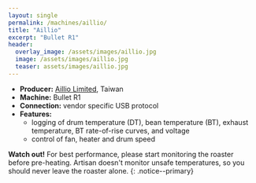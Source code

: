 ```yaml
---
layout: single
permalink: /machines/aillio/
title: "Aillio"
excerpt: "Bullet R1"
header:
  overlay_image: /assets/images/aillio.jpg
  image: /assets/images/aillio.jpg
  teaser: assets/images/aillio.jpg
---
```


* __Producer:__ [Aillio Limited](https://aillio.com), Taiwan
* __Machine:__ Bullet R1
* __Connection:__ vendor specific USB protocol
* __Features:__ 
  - logging of drum temperature (DT), bean temperature (BT), exhaust temperature, BT rate-of-rise curves, and voltage
  - control of fan, heater and drum speed

**Watch out!** For best performance, please start monitoring the
roaster before pre-heating.  Artisan doesn't monitor unsafe
temperatures, so you should never leave the roaster alone.
{: .notice--primary}
